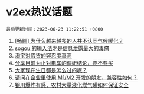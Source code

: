 # v2ex热议话题

`最后更新时间：2023-06-23 11:22:51 +0800`

1. [[畅聊] 为什么越来越多的人并不认同气候暖化？](https://www.v2ex.com/t/950846)
1. [sogou 的输入法才是信息泄露最大的毒瘤](https://www.v2ex.com/t/950829)
1. [淘宝对假货的容忍度真高](https://www.v2ex.com/t/950878)
1. [分享目前为止对电车的调研结论，要不要买](https://www.v2ex.com/t/950916)
1. [大家现在生日都是怎么过的呢？](https://www.v2ex.com/t/950862)
1. [请问在企业里使用 M1/M2 开发的朋友，兼容性如何？](https://www.v2ex.com/t/950833)
1. [银川爆炸有感，农村大量液化煤气罐如何保证安全](https://www.v2ex.com/t/950904)

